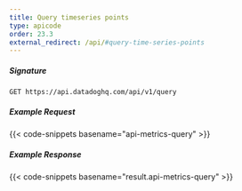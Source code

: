 ```yaml
---
title: Query timeseries points
type: apicode
order: 23.3
external_redirect: /api/#query-time-series-points
---
```


##### Signature
`GET https://api.datadoghq.com/api/v1/query`
##### Example Request
{{< code-snippets basename="api-metrics-query" >}}
##### Example Response
{{< code-snippets basename="result.api-metrics-query" >}}
